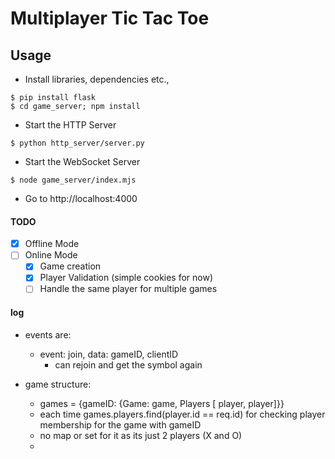 # Multiplayer Tic Tac Toe 


## Usage
- Install libraries, dependencies etc.,
```
$ pip install flask
$ cd game_server; npm install
```

- Start the HTTP Server
```
$ python http_server/server.py
```

- Start the WebSocket Server
```
$ node game_server/index.mjs
```

- Go to http://localhost:4000


#### TODO
- [X] Offline Mode
- [ ] Online Mode
    - [X] Game creation
    - [X] Player Validation (simple cookies for now)
    - [ ] Handle the same player for multiple games

#### log
- events are:
    - event: join, data: gameID, clientID   
        - can rejoin and get the symbol again

- game structure: 
    - games = {gameID: {Game: game, Players [ player, player]}}
    - each time games.players.find(player.id == req.id) for checking player membership for the game with gameID
    - no map or set for it as its just 2 players (X and O) 
    - 
